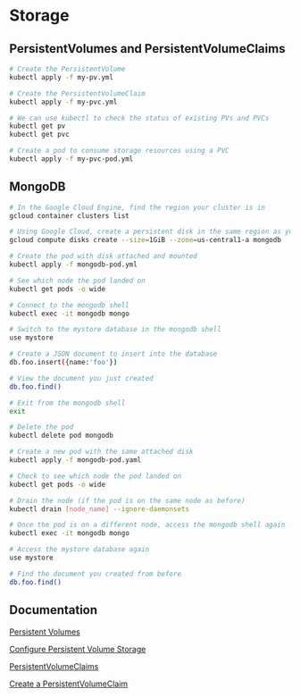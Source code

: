 # Storage

## PersistentVolumes and PersistentVolumeClaims

```bash
# Create the PersistentVolume
kubectl apply -f my-pv.yml

# Create the PersistentVolumeClaim
kubectl apply -f my-pvc.yml

# We can use kubectl to check the status of existing PVs and PVCs
kubectl get pv
kubectl get pvc

# Create a pod to consume storage resources using a PVC
kubectl apply -f my-pvc-pod.yml
```
## MongoDB

```sh
# In the Google Cloud Engine, find the region your cluster is in
gcloud container clusters list

# Using Google Cloud, create a persistent disk in the same region as your cluster
gcloud compute disks create --size=1GiB --zone=us-central1-a mongodb

# Create the pod with disk attached and mounted
kubectl apply -f mongodb-pod.yml

# See which node the pod landed on
kubectl get pods -o wide

# Connect to the mongodb shell
kubectl exec -it mongodb mongo

# Switch to the mystore database in the mongodb shell
use mystore

# Create a JSON document to insert into the database
db.foo.insert({name:'foo'})

# View the document you just created
db.foo.find()

# Exit from the mongodb shell
exit

# Delete the pod
kubectl delete pod mongodb

# Create a new pod with the same attached disk
kubectl apply -f mongodb-pod.yaml

# Check to see which node the pod landed on
kubectl get pods -o wide

# Drain the node (if the pod is on the same node as before)
kubectl drain [node_name] --ignore-daemonsets

# Once the pod is on a different node, access the mongodb shell again
kubectl exec -it mongodb mongo

# Access the mystore database again
use mystore

# Find the document you created from before
db.foo.find()
```

## Documentation

[Persistent Volumes](https://kubernetes.io/docs/concepts/storage/persistent-volumes/)

[Configure Persistent Volume Storage](https://kubernetes.io/docs/tasks/configure-pod-container/configure-persistent-volume-storage/)

[PersistentVolumeClaims](https://kubernetes.io/docs/concepts/storage/persistent-volumes/#persistentvolumeclaims)

[Create a PersistentVolumeClaim](https://kubernetes.io/docs/tasks/configure-pod-container/configure-persistent-volume-storage/#create-a-persistentvolumeclaim)
